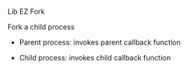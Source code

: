 Lib EZ Fork

Fork a child process

- Parent process: invokes parent callback function

- Child process: invokes child callback function
